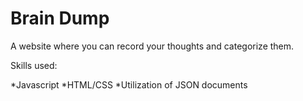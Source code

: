 # Brain Dump
A website where you can record your thoughts and categorize them.

Skills used:

*Javascript
*HTML/CSS
*Utilization of JSON documents
